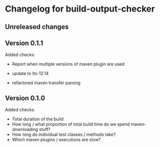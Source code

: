 # Changelog for build-output-checker

## Unreleased changes

## Version 0.1.1

Added checks:
- Report when multiple versions of maven plugin are used

- update to lts-12.14
- refactored maven transfer parsing

## Version 0.1.0

Added checks:
- Total duration of the build
- How long / what proportion of total build time do we spend maven-downloading stuff?
- How long do individual test classes / methods take?
- Which maven plugins / executions are slow?
